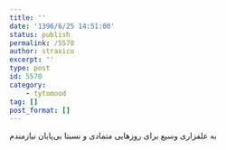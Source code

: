 ```yaml
---
title: ''
date: '1396/6/25 14:51:00'
status: publish
permalink: /5570
author: straxico
excerpt: ''
type: post
id: 5570
category:
    - tytomood
tag: []
post_format: []
---
```

‏به علفزاری وسیع برای روزهایی متمادی و نسبتا بی‌پایان نیازمندم